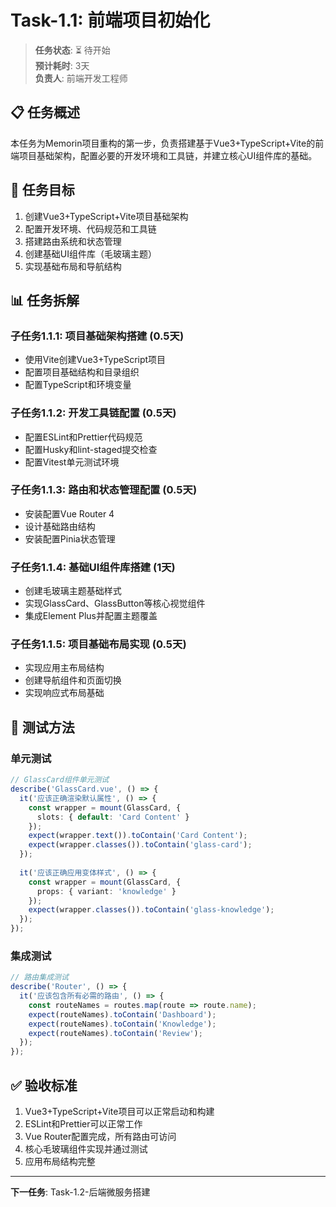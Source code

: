 # Task-1.1: 前端项目初始化

> **任务状态**: ⏳ 待开始  
> **预计耗时**: 3天  
> **负责人**: 前端开发工程师  

## 📋 任务概述

本任务为Memorin项目重构的第一步，负责搭建基于Vue3+TypeScript+Vite的前端项目基础架构，配置必要的开发环境和工具链，并建立核心UI组件库的基础。

## 🎯 任务目标

1. 创建Vue3+TypeScript+Vite项目基础架构
2. 配置开发环境、代码规范和工具链
3. 搭建路由系统和状态管理
4. 创建基础UI组件库（毛玻璃主题）
5. 实现基础布局和导航结构

## 📊 任务拆解

### 子任务1.1.1: 项目基础架构搭建 (0.5天)
- 使用Vite创建Vue3+TypeScript项目
- 配置项目基础结构和目录组织
- 配置TypeScript和环境变量

### 子任务1.1.2: 开发工具链配置 (0.5天)
- 配置ESLint和Prettier代码规范
- 配置Husky和lint-staged提交检查
- 配置Vitest单元测试环境

### 子任务1.1.3: 路由和状态管理配置 (0.5天)
- 安装配置Vue Router 4
- 设计基础路由结构
- 安装配置Pinia状态管理

### 子任务1.1.4: 基础UI组件库搭建 (1天)
- 创建毛玻璃主题基础样式
- 实现GlassCard、GlassButton等核心视觉组件
- 集成Element Plus并配置主题覆盖

### 子任务1.1.5: 项目基础布局实现 (0.5天)
- 实现应用主布局结构
- 创建导航组件和页面切换
- 实现响应式布局基础

## 🧪 测试方法

### 单元测试
```typescript
// GlassCard组件单元测试
describe('GlassCard.vue', () => {
  it('应该正确渲染默认属性', () => {
    const wrapper = mount(GlassCard, {
      slots: { default: 'Card Content' }
    });
    expect(wrapper.text()).toContain('Card Content');
    expect(wrapper.classes()).toContain('glass-card');
  });
  
  it('应该正确应用变体样式', () => {
    const wrapper = mount(GlassCard, {
      props: { variant: 'knowledge' }
    });
    expect(wrapper.classes()).toContain('glass-knowledge');
  });
});
```

### 集成测试
```typescript
// 路由集成测试
describe('Router', () => {
  it('应该包含所有必需的路由', () => {
    const routeNames = routes.map(route => route.name);
    expect(routeNames).toContain('Dashboard');
    expect(routeNames).toContain('Knowledge');
    expect(routeNames).toContain('Review');
  });
});
```

## ✅ 验收标准

1. Vue3+TypeScript+Vite项目可以正常启动和构建
2. ESLint和Prettier可以正常工作
3. Vue Router配置完成，所有路由可访问
4. 核心毛玻璃组件实现并通过测试
5. 应用布局结构完整

---

**下一任务**: Task-1.2-后端微服务搭建 